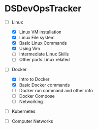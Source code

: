 # DSDevOpsTracker

- [ ] Linux
  - [x] Linux VM installation
  - [x] Linux File system
  - [x] Basic Linux Commands
  - [x] Using Vim
  - [ ] Intermediate Linux Skills
  - [ ] Other parts Linux related
  
- [ ] Docker
  - [x] Intro to Docker
  - [x] Basic Docker commands
  - [ ] Docker run command and other info
  - [ ] Docker Compose
  - [ ] Networking

- [ ] Kubernetes

- [ ] Computer Networks

